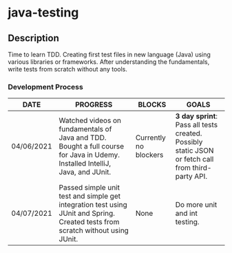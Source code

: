 # java-testing

## Description

Time to learn TDD. Creating first test files in new language (Java) using various libraries or frameworks. After 
understanding the 
fundamentals, write tests from scratch without any tools.

### Development Process
   DATE 		 | 		  PROGRESS     |     BLOCKS 		 |  	 GOALS     |
------------ | ----------------- | --------------- | ------------- |
04/06/2021 | Watched videos on fundamentals of Java and TDD. Bought a full course for Java in Udemy. Installed IntelliJ, Java, and JUnit. | Currently no blockers | **3 day sprint**: Pass all tests created. Possibly static JSON or fetch call from third-party API.|
04/07/2021 | Passed simple unit test and simple get integration test using JUnit and Spring. Created tests from scratch without using JUnit. | None | Do more unit and int testing.


